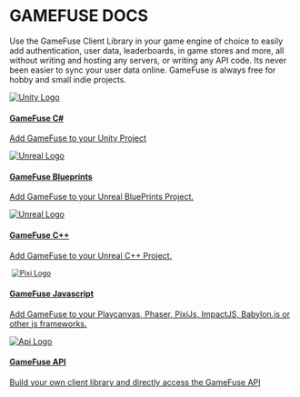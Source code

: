 # GAMEFUSE DOCS
<div class="home-container">
    <div class="home-header">
        <p>Use the GameFuse Client Library in your game engine of choice to easily add authentication, user data, leaderboards, in game stores and more, all without writing and hosting any servers, or writing any API code. Its never been easier to sync your user data online. GameFuse is always free for hobby and small indie projects.</p>
    </div>
    <div class="main-container">
        <!-- First row with 2 cards -->
        <a href="/C%23%20Unity%203D/getting%20started/" class="card">
            <img src="https://res.cloudinary.com/dgwqhqk47/image/upload/v1721165349/gamefuse-assets/unity-logo.png" alt="Unity Logo" />
            <h4><b>GameFuse C#</b></h4>
            <p> Add GameFuse to your Unity Project </p>
        </a>
        <a href="/Blueprints%20Unreal/getting%20started/" class="card">
            <img src="https://res.cloudinary.com/dgwqhqk47/image/upload/v1721165349/gamefuse-assets/unreal-logo.png" alt="Unreal Logo" />
            <h4><b>GameFuse Blueprints</b></h4>
            <p> Add GameFuse to your Unreal BluePrints Project. </p>
        </a>
        <a href="/C%2B%2B%20Unreal%20Engine/getting%20started/" class="card">
            <img src="https://res.cloudinary.com/dgwqhqk47/image/upload/v1721165349/gamefuse-assets/unreal-logo.png" alt="Unreal Logo" />
            <h4><b>GameFuse C++</b></h4>
            <p> Add GameFuse to your Unreal C++ Project. </p>
        </a>
        <a href="/JS%20Playcanvas%2C%20PixiJS%2C%20BabylonJS/getting%20started/" class="card">
            <div class="flex-row">
                <img style="transform: scale(0.9);" src="https://res.cloudinary.com/dgwqhqk47/image/upload/v1721165349/gamefuse-assets/pixi-logo.png" alt="Pixi Logo" />
            </div>
            <h4><b>GameFuse Javascript</b></h4>
            <p> Add GameFuse to your Playcanvas, Phaser, PixiJs, ImpactJS, Babylon.js or other js frameworks. </p>
        </a>
        <a href="/API%20Full%20REST%20API/getting%20started/" class="card">
            <img src="https://res.cloudinary.com/dgwqhqk47/image/upload/v1721225317/gamefuse-assets/api-logo.png" alt="Api Logo" />
            <h4><b>GameFuse API</b></h4>
            <p> Build your own client library and directly access the GameFuse API </p>
        </a>
    </div>
    <div class="home-header" style="display:none;">
        <br>
        <h1> SERVER ACCESS & CLOUD CODE </h1>
        <p style="margin-bottom: 5px; margin-top: 10px;"> Make calls to GameFuse from 3rd party services using GameFuse Server Keys. Authenticate servers and services rather than signed in users.</p>
        <a style="width: fit-content;" class="md-button" href="/generic/server_key_access/">Server Keys</a>
        <p style="margin-bottom: 5px; margin-top: 10px;"> Automate data events using GameFuse Cloud Code. Add event triggers, queries and actions to control and modify your data.</p>
        <a style="width: fit-content;" class="md-button" href="/generic/cloud_code/">Cloud Code</a>
    </div>
</div>
